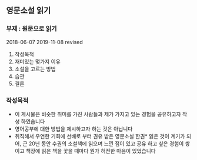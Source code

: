 ## 영문소설 읽기
### 부제 : 원문으로 읽기
2018-06-07 
2019-11-08 revised
    
1. 작성목적  
2. 재미있는 몇가지 이유  
3. 소설을 고르는 방법  
4. 습관    
5. 결론   

### 작성목적

- 이 게시물은 비슷한 취미를 가진 사람들과 제가 가지고 있는 경험을 공유하고자 작성 하였습니다    
- 영어공부에 대한 방법을 제시하고자 하는 것은 아닙니다   
- 취직해서 우연한 기회에 선배로 부터 권유 받은 영문소설 한권* 읽은 것이 계기가 되어, 근 20년 동안 수권의 소설책에 읽으며 느낀 점이 있고 공유 하고 싶은 경험이 쌓이고 책장에 읽은 책을 꽃을 때마다 뭔가 허전한 마음이 있었습니다   
